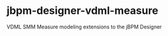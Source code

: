 jbpm-designer-vdml-measure
====================

VDML SMM Measure modeling extensions to the jBPM Designer
